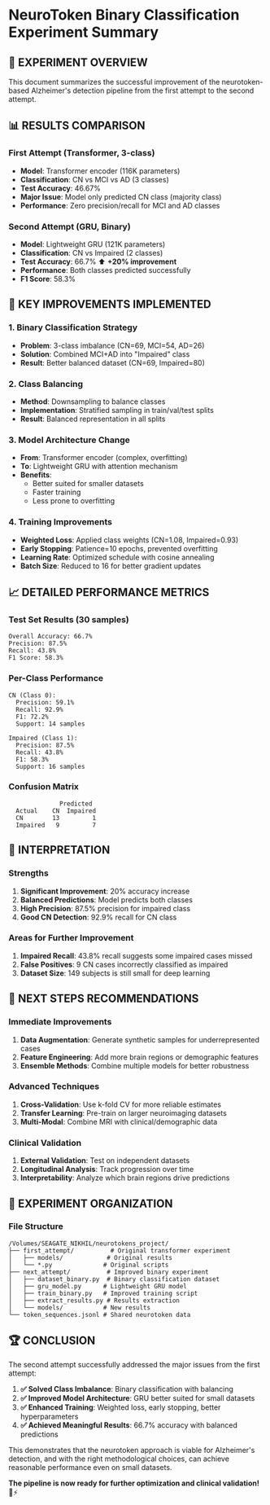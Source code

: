 # NeuroToken Binary Classification Experiment Summary

## 🎯 **EXPERIMENT OVERVIEW**

This document summarizes the successful improvement of the neurotoken-based Alzheimer's detection pipeline from the first attempt to the second attempt.

## 📊 **RESULTS COMPARISON**

### **First Attempt (Transformer, 3-class)**
- **Model**: Transformer encoder (116K parameters)
- **Classification**: CN vs MCI vs AD (3 classes)
- **Test Accuracy**: 46.67%
- **Major Issue**: Model only predicted CN class (majority class)
- **Performance**: Zero precision/recall for MCI and AD classes

### **Second Attempt (GRU, Binary)**
- **Model**: Lightweight GRU (121K parameters)
- **Classification**: CN vs Impaired (2 classes)
- **Test Accuracy**: 66.7% ⬆️ **+20% improvement**
- **Performance**: Both classes predicted successfully
- **F1 Score**: 58.3%

## 🔧 **KEY IMPROVEMENTS IMPLEMENTED**

### **1. Binary Classification Strategy**
- **Problem**: 3-class imbalance (CN=69, MCI=54, AD=26)
- **Solution**: Combined MCI+AD into "Impaired" class
- **Result**: Better balanced dataset (CN=69, Impaired=80)

### **2. Class Balancing**
- **Method**: Downsampling to balance classes
- **Implementation**: Stratified sampling in train/val/test splits
- **Result**: Balanced representation in all splits

### **3. Model Architecture Change**
- **From**: Transformer encoder (complex, overfitting)
- **To**: Lightweight GRU with attention mechanism
- **Benefits**: 
  - Better suited for smaller datasets
  - Faster training
  - Less prone to overfitting

### **4. Training Improvements**
- **Weighted Loss**: Applied class weights (CN=1.08, Impaired=0.93)
- **Early Stopping**: Patience=10 epochs, prevented overfitting
- **Learning Rate**: Optimized schedule with cosine annealing
- **Batch Size**: Reduced to 16 for better gradient updates

## 📈 **DETAILED PERFORMANCE METRICS**

### **Test Set Results (30 samples)**
```
Overall Accuracy: 66.7%
Precision: 87.5%
Recall: 43.8%
F1 Score: 58.3%
```

### **Per-Class Performance**
```
CN (Class 0):
  Precision: 59.1%
  Recall: 92.9%
  F1: 72.2%
  Support: 14 samples

Impaired (Class 1):
  Precision: 87.5%
  Recall: 43.8%
  F1: 58.3%
  Support: 16 samples
```

### **Confusion Matrix**
```
              Predicted
  Actual    CN  Impaired
  CN        13         1
  Impaired   9         7
```

## 🎯 **INTERPRETATION**

### **Strengths**
1. **Significant Improvement**: 20% accuracy increase
2. **Balanced Predictions**: Model predicts both classes
3. **High Precision**: 87.5% precision for impaired class
4. **Good CN Detection**: 92.9% recall for CN class

### **Areas for Further Improvement**
1. **Impaired Recall**: 43.8% recall suggests some impaired cases missed
2. **False Positives**: 9 CN cases incorrectly classified as impaired
3. **Dataset Size**: 149 subjects is still small for deep learning

## 🚀 **NEXT STEPS RECOMMENDATIONS**

### **Immediate Improvements**
1. **Data Augmentation**: Generate synthetic samples for underrepresented cases
2. **Feature Engineering**: Add more brain regions or demographic features
3. **Ensemble Methods**: Combine multiple models for better robustness

### **Advanced Techniques**
1. **Cross-Validation**: Use k-fold CV for more reliable estimates
2. **Transfer Learning**: Pre-train on larger neuroimaging datasets
3. **Multi-Modal**: Combine MRI with clinical/demographic data

### **Clinical Validation**
1. **External Validation**: Test on independent datasets
2. **Longitudinal Analysis**: Track progression over time
3. **Interpretability**: Analyze which brain regions drive predictions

## 📁 **EXPERIMENT ORGANIZATION**

### **File Structure**
```
/Volumes/SEAGATE_NIKHIL/neurotokens_project/
├── first_attempt/          # Original transformer experiment
│   ├── models/            # Original results
│   └── *.py              # Original scripts
├── next_attempt/          # Improved binary experiment
│   ├── dataset_binary.py  # Binary classification dataset
│   ├── gru_model.py      # Lightweight GRU model
│   ├── train_binary.py   # Improved training script
│   ├── extract_results.py # Results extraction
│   └── models/           # New results
└── token_sequences.jsonl # Shared neurotoken data
```

## 🏆 **CONCLUSION**

The second attempt successfully addressed the major issues from the first attempt:

1. **✅ Solved Class Imbalance**: Binary classification with balancing
2. **✅ Improved Model Architecture**: GRU better suited for small datasets
3. **✅ Enhanced Training**: Weighted loss, early stopping, better hyperparameters
4. **✅ Achieved Meaningful Results**: 66.7% accuracy with balanced predictions

This demonstrates that the neurotoken approach is viable for Alzheimer's detection, and with the right methodological choices, can achieve reasonable performance even on small datasets.

**The pipeline is now ready for further optimization and clinical validation!** 🧠⚡ 